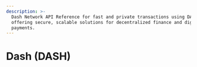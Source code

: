 ```yaml
---
description: >-
  Dash Network API Reference for fast and private transactions using DASH nodes,
  offering secure, scalable solutions for decentralized finance and digital
  payments.
---
```


# Dash (DASH)

